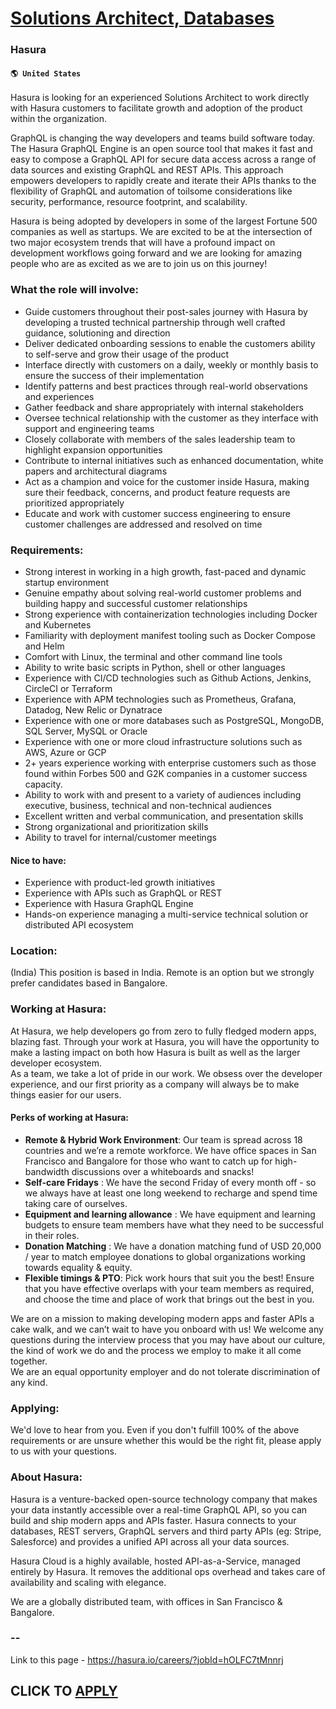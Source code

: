 # [Solutions Architect, Databases](https://www.remotewlb.com/apply/solutions-architect-databases)  
### Hasura  
#### `🌎 United States`  

Hasura is looking for an experienced Solutions Architect to work directly with Hasura customers to facilitate growth and adoption of the product within the organization.  
  
GraphQL is changing the way developers and teams build software today. The Hasura GraphQL Engine is an open source tool that makes it fast and easy to compose a GraphQL API for secure data access across a range of data sources and existing GraphQL and REST APIs. This approach empowers developers to rapidly create and iterate their APIs thanks to the flexibility of GraphQL and automation of toilsome considerations like security, performance, resource footprint, and scalability.  
  
Hasura is being adopted by developers in some of the largest Fortune 500 companies as well as startups. We are excited to be at the intersection of two major ecosystem trends that will have a profound impact on development workflows going forward and we are looking for amazing people who are as excited as we are to join us on this journey!

### What the role will involve:

  * Guide customers throughout their post-sales journey with Hasura by developing a trusted technical partnership through well crafted guidance, solutioning and direction
  * Deliver dedicated onboarding sessions to enable the customers ability to self-serve and grow their usage of the product
  * Interface directly with customers on a daily, weekly or monthly basis to ensure the success of their implementation
  * Identify patterns and best practices through real-world observations and experiences
  * Gather feedback and share appropriately with internal stakeholders
  * Oversee technical relationship with the customer as they interface with support and engineering teams
  * Closely collaborate with members of the sales leadership team to highlight expansion opportunities
  * Contribute to internal initiatives such as enhanced documentation, white papers and architectural diagrams
  * Act as a champion and voice for the customer inside Hasura, making sure their feedback, concerns, and product feature requests are prioritized appropriately
  * Educate and work with customer success engineering to ensure customer challenges are addressed and resolved on time

### Requirements:

  * Strong interest in working in a high growth, fast-paced and dynamic startup environment
  * Genuine empathy about solving real-world customer problems and building happy and successful customer relationships
  * Strong experience with containerization technologies including Docker and Kubernetes
  * Familiarity with deployment manifest tooling such as Docker Compose and Helm
  * Comfort with Linux, the terminal and other command line tools
  * Ability to write basic scripts in Python, shell or other languages
  * Experience with CI/CD technologies such as Github Actions, Jenkins, CircleCI or Terraform
  * Experience with APM technologies such as Prometheus, Grafana, Datadog, New Relic or Dynatrace
  * Experience with one or more databases such as PostgreSQL, MongoDB, SQL Server, MySQL or Oracle
  * Experience with one or more cloud infrastructure solutions such as AWS, Azure or GCP
  * 2+ years experience working with enterprise customers such as those found within Forbes 500 and G2K companies in a customer success capacity.
  * Ability to work with and present to a variety of audiences including executive, business, technical and non-technical audiences
  * Excellent written and verbal communication, and presentation skills
  * Strong organizational and prioritization skills
  * Ability to travel for internal/customer meetings

#### Nice to have:

  * Experience with product-led growth initiatives
  * Experience with APIs such as GraphQL or REST
  * Experience with Hasura GraphQL Engine
  * Hands-on experience managing a multi-service technical solution or distributed API ecosystem

### Location:

(India) This position is based in India. Remote is an option but we strongly prefer candidates based in Bangalore.

### Working at Hasura:

At Hasura, we help developers go from zero to fully fledged modern apps, blazing fast. Through your work at Hasura, you will have the opportunity to make a lasting impact on both how Hasura is built as well as the larger developer ecosystem.  
As a team, we take a lot of pride in our work. We obsess over the developer experience, and our first priority as a company will always be to make things easier for our users.

#### Perks of working at Hasura:

  *  **Remote & Hybrid Work Environment**: Our team is spread across 18 countries and we’re a remote workforce. We have office spaces in San Francisco and Bangalore for those who want to catch up for high-bandwidth discussions over a whiteboards and snacks!
  *  **Self-care Fridays** : We have the second Friday of every month off - so we always have at least one long weekend to recharge and spend time taking care of ourselves.
  *  **Equipment and learning allowance** : We have equipment and learning budgets to ensure team members have what they need to be successful in their roles.
  *  **Donation Matching** : We have a donation matching fund of USD 20,000 / year to match employee donations to global organizations working towards equality & equity.
  *  **Flexible timings & PTO**: Pick work hours that suit you the best! Ensure that you have effective overlaps with your team members as required, and choose the time and place of work that brings out the best in you.

  

We are on a mission to making developing modern apps and faster APIs a cake walk, and we can’t wait to have you onboard with us! We welcome any questions during the interview process that you may have about our culture, the kind of work we do and the process we employ to make it all come together.  
We are an equal opportunity employer and do not tolerate discrimination of any kind.

### Applying:

We'd love to hear from you. Even if you don't fulfill 100% of the above requirements or are unsure whether this would be the right fit, please apply to us with your questions.

### About Hasura:

Hasura is a venture-backed open-source technology company that makes your data instantly accessible over a real-time GraphQL API, so you can build and ship modern apps and APIs faster. Hasura connects to your databases, REST servers, GraphQL servers and third party APIs (eg: Stripe, Salesforce) and provides a unified API across all your data sources.

Hasura Cloud is a highly available, hosted API-as-a-Service, managed entirely by Hasura. It removes the additional ops overhead and takes care of availability and scaling with elegance.

We are a globally distributed team, with offices in San Francisco & Bangalore.

### \--

Link to this page - https://hasura.io/careers/?jobId=hOLFC7tMnnrj

  
  
## CLICK TO [APPLY](https://www.remotewlb.com/apply/solutions-architect-databases)

